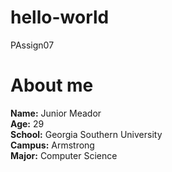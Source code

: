 # hello-world
PAssign07

# About me
**Name:** Junior Meador<br/>
**Age:** 29<br/>
**School:** Georgia Southern University<br/>
**Campus:** Armstrong<br/>
**Major:** Computer Science<br/>
